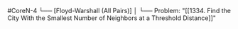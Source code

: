 #CoreN-4
└── [Floyd-Warshall (All Pairs)]
    │
    └── Problem: "[[1334. Find the City With the Smallest Number of Neighbors at a Threshold Distance]]"